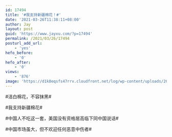 ```yaml
---
id: 17494
title: '#我支持新疆棉花！#'
date: '2021-03-26T11:38:11+08:00'
author: Jay
layout: post
guid: 'https://www.jayxu.com/?p=17494'
permalink: /2021/03/26/17494
posturl_add_url:
    - 'yes'
hefo_before:
    - '0'
hefo_after:
    - '0'
views:
    - '876'
image: 'https://d1k8eqsfs47rrv.cloudfront.net/log/wp-content/uploads/2021/05/WechatIMG16.jpg'
---
```


<!-- wp:paragraph -->
<p>#洁白棉花，不容抹黑#</p>
<!-- /wp:paragraph -->

<!-- wp:paragraph -->
<p>#我支持新疆棉花#</p>
<!-- /wp:paragraph -->

<!-- wp:paragraph -->
<p>#中国人不吃这一套，美国没有资格居高临下同中国说话#</p>
<!-- /wp:paragraph -->

<!-- wp:paragraph -->
<p>#中国市场虽大，但不欢迎任何恶意中伤者#</p>
<!-- /wp:paragraph -->

<!-- wp:jetpack/tiled-gallery {"columnWidths":[["56.90569","43.09431"],["21.89877","29.37569","22.44632","26.27923"],["31.27587","33.74480","34.97933"],["50.00610","49.99390"]],"ids":[17607,17505,17509,17503,17495,17496,17497,17498,17499,17500,17501,17502],"linkTo":"media"} -->
<div class="wp-block-jetpack-tiled-gallery aligncenter is-style-rectangular"><div class="tiled-gallery__gallery"><div class="tiled-gallery__row"><div class="tiled-gallery__col" style="flex-basis:56.90569%"><figure class="tiled-gallery__item"><a href="https://i1.wp.com/www.jayxu.com/log/wp-content/uploads/2021/05/WechatIMG16.jpg?ssl=1"><img alt="" data-height="720" data-id="17607" data-link="https://www.jayxu.com/wechatimg16-2" data-url="https://www.jayxu.com/log/wp-content/uploads/2021/05/WechatIMG16.jpg" data-width="1080" src="https://i1.wp.com/www.jayxu.com/log/wp-content/uploads/2021/05/WechatIMG16.jpg?ssl=1" data-amp-layout="responsive"/></a></figure><figure class="tiled-gallery__item"><a href="https://i1.wp.com/www.jayxu.com/log/wp-content/uploads/2021/03/2018e490e95f4c1ba8fee4e31c3a1a81.jpg?ssl=1"><img alt="" data-height="2304" data-id="17505" data-link="https://www.jayxu.com/2021/03/26/17494/2018e490e95f4c1ba8fee4e31c3a1a81" data-url="https://www.jayxu.com/log/wp-content/uploads/2021/03/2018e490e95f4c1ba8fee4e31c3a1a81.jpg" data-width="3456" src="https://i1.wp.com/www.jayxu.com/log/wp-content/uploads/2021/03/2018e490e95f4c1ba8fee4e31c3a1a81.jpg?ssl=1" data-amp-layout="responsive"/></a></figure></div><div class="tiled-gallery__col" style="flex-basis:43.09431%"><figure class="tiled-gallery__item"><a href="https://i2.wp.com/www.jayxu.com/log/wp-content/uploads/2021/03/WechatIMG17.jpeg?ssl=1"><img alt="" data-height="1136" data-id="17509" data-link="https://www.jayxu.com/2021/03/26/17494/wechatimg17" data-url="https://www.jayxu.com/log/wp-content/uploads/2021/03/WechatIMG17.jpeg" data-width="640" src="https://i2.wp.com/www.jayxu.com/log/wp-content/uploads/2021/03/WechatIMG17.jpeg?ssl=1" data-amp-layout="responsive"/></a></figure></div></div><div class="tiled-gallery__row"><div class="tiled-gallery__col" style="flex-basis:21.89877%"><figure class="tiled-gallery__item"><a href="https://i2.wp.com/www.jayxu.com/log/wp-content/uploads/2021/03/WechatIMG15.jpeg?ssl=1"><img alt="" data-height="1920" data-id="17503" data-link="https://www.jayxu.com/2021/03/26/17494/wechatimg15" data-url="https://www.jayxu.com/log/wp-content/uploads/2021/03/WechatIMG15.jpeg" data-width="1080" src="https://i2.wp.com/www.jayxu.com/log/wp-content/uploads/2021/03/WechatIMG15.jpeg?ssl=1" data-amp-layout="responsive"/></a></figure></div><div class="tiled-gallery__col" style="flex-basis:29.37569%"><figure class="tiled-gallery__item"><a href="https://i1.wp.com/www.jayxu.com/log/wp-content/uploads/2021/03/WechatIMG7.jpeg?ssl=1"><img alt="" data-height="1430" data-id="17495" data-link="https://www.jayxu.com/2021/03/26/17494/wechatimg7" data-url="https://www.jayxu.com/log/wp-content/uploads/2021/03/WechatIMG7.jpeg" data-width="1080" src="https://i1.wp.com/www.jayxu.com/log/wp-content/uploads/2021/03/WechatIMG7.jpeg?ssl=1" data-amp-layout="responsive"/></a></figure></div><div class="tiled-gallery__col" style="flex-basis:22.44632%"><figure class="tiled-gallery__item"><a href="https://i2.wp.com/www.jayxu.com/log/wp-content/uploads/2021/03/WechatIMG8.jpeg?ssl=1"><img alt="" data-height="1873" data-id="17496" data-link="https://www.jayxu.com/2021/03/26/17494/wechatimg8" data-url="https://www.jayxu.com/log/wp-content/uploads/2021/03/WechatIMG8.jpeg" data-width="1080" src="https://i2.wp.com/www.jayxu.com/log/wp-content/uploads/2021/03/WechatIMG8.jpeg?ssl=1" data-amp-layout="responsive"/></a></figure></div><div class="tiled-gallery__col" style="flex-basis:26.27923%"><figure class="tiled-gallery__item"><a href="https://i0.wp.com/www.jayxu.com/log/wp-content/uploads/2021/03/WechatIMG9.jpeg?ssl=1"><img alt="" data-height="1599" data-id="17497" data-link="https://www.jayxu.com/2021/03/26/17494/wechatimg9" data-url="https://www.jayxu.com/log/wp-content/uploads/2021/03/WechatIMG9.jpeg" data-width="1080" src="https://i0.wp.com/www.jayxu.com/log/wp-content/uploads/2021/03/WechatIMG9.jpeg?ssl=1" data-amp-layout="responsive"/></a></figure></div></div><div class="tiled-gallery__row"><div class="tiled-gallery__col" style="flex-basis:31.27587%"><figure class="tiled-gallery__item"><a href="https://i1.wp.com/www.jayxu.com/log/wp-content/uploads/2021/03/WechatIMG10.jpeg?ssl=1"><img alt="" data-height="1800" data-id="17498" data-link="https://www.jayxu.com/2021/03/26/17494/wechatimg10" data-url="https://www.jayxu.com/log/wp-content/uploads/2021/03/WechatIMG10.jpeg" data-width="1080" src="https://i1.wp.com/www.jayxu.com/log/wp-content/uploads/2021/03/WechatIMG10.jpeg?ssl=1" data-amp-layout="responsive"/></a></figure></div><div class="tiled-gallery__col" style="flex-basis:33.74480%"><figure class="tiled-gallery__item"><a href="https://i1.wp.com/www.jayxu.com/log/wp-content/uploads/2021/03/WechatIMG11.jpeg?ssl=1"><img alt="" data-height="1668" data-id="17499" data-link="https://www.jayxu.com/2021/03/26/17494/wechatimg11" data-url="https://www.jayxu.com/log/wp-content/uploads/2021/03/WechatIMG11.jpeg" data-width="1080" src="https://i1.wp.com/www.jayxu.com/log/wp-content/uploads/2021/03/WechatIMG11.jpeg?ssl=1" data-amp-layout="responsive"/></a></figure></div><div class="tiled-gallery__col" style="flex-basis:34.97933%"><figure class="tiled-gallery__item"><a href="https://i2.wp.com/www.jayxu.com/log/wp-content/uploads/2021/03/WechatIMG12.jpeg?ssl=1"><img alt="" data-height="1609" data-id="17500" data-link="https://www.jayxu.com/2021/03/26/17494/wechatimg12" data-url="https://www.jayxu.com/log/wp-content/uploads/2021/03/WechatIMG12.jpeg" data-width="1080" src="https://i2.wp.com/www.jayxu.com/log/wp-content/uploads/2021/03/WechatIMG12.jpeg?ssl=1" data-amp-layout="responsive"/></a></figure></div></div><div class="tiled-gallery__row"><div class="tiled-gallery__col" style="flex-basis:50.00610%"><figure class="tiled-gallery__item"><a href="https://i1.wp.com/www.jayxu.com/log/wp-content/uploads/2021/03/WechatIMG13.jpeg?ssl=1"><img alt="" data-height="1820" data-id="17501" data-link="https://www.jayxu.com/2021/03/26/17494/wechatimg13" data-url="https://www.jayxu.com/log/wp-content/uploads/2021/03/WechatIMG13.jpeg" data-width="1024" src="https://i1.wp.com/www.jayxu.com/log/wp-content/uploads/2021/03/WechatIMG13.jpeg?ssl=1" data-amp-layout="responsive"/></a></figure></div><div class="tiled-gallery__col" style="flex-basis:49.99390%"><figure class="tiled-gallery__item"><a href="https://i2.wp.com/www.jayxu.com/log/wp-content/uploads/2021/03/WechatIMG14.jpeg?ssl=1"><img alt="" data-height="1920" data-id="17502" data-link="https://www.jayxu.com/2021/03/26/17494/wechatimg14" data-url="https://www.jayxu.com/log/wp-content/uploads/2021/03/WechatIMG14.jpeg" data-width="1080" src="https://i2.wp.com/www.jayxu.com/log/wp-content/uploads/2021/03/WechatIMG14.jpeg?ssl=1" data-amp-layout="responsive"/></a></figure></div></div></div></div>
<!-- /wp:jetpack/tiled-gallery -->
